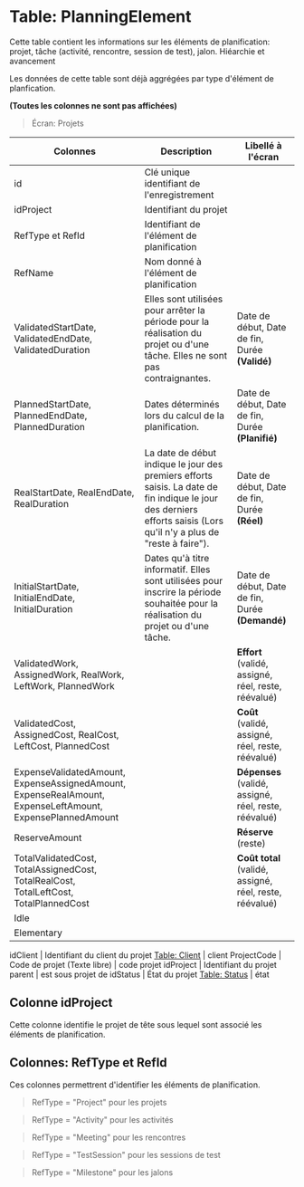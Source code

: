 # Table: PlanningElement

Cette table contient les informations sur les éléments de planification: projet, tâche (activité, rencontre, session de test), jalon. Hiéarchie et avancement

Les données de cette table sont déjà aggrégées par type d'élément de planfication.



**(Toutes les colonnes ne sont pas affichées)**

> Écran: Projets

Colonnes|Description|Libellé à l'écran
--------|-----------|-----------------
id | Clé unique identifiant de l'enregistrement
idProject | Identifiant du projet
RefType et RefId | Identifiant de l'élément de planification 
RefName | Nom donné à l'élément de planification
ValidatedStartDate, ValidatedEndDate, ValidatedDuration | Elles sont utilisées pour arrêter la période pour la réalisation du projet ou d'une tâche. Elles ne sont pas contraignantes.  | Date de début, Date de fin, Durée **(Validé)**
PlannedStartDate, PlannedEndDate, PlannedDuration | Dates déterminés lors du calcul de la planification. | Date de début, Date de fin, Durée **(Planifié)**
RealStartDate, RealEndDate, RealDuration | La date de début indique le jour des premiers efforts saisis. La date de fin indique le jour des derniers efforts saisis (Lors qu'il n'y a plus de "reste à faire"). | Date de début, Date de fin, Durée **(Réel)**
InitialStartDate, InitialEndDate, InitialDuration | Dates qu'à titre informatif. Elles sont utilisées pour inscrire la période souhaitée pour la réalisation du projet ou d'une tâche. | Date de début, Date de fin, Durée **(Demandé)**
ValidatedWork, AssignedWork, RealWork, LeftWork, PlannedWork || **Effort** (validé, assigné, réel, reste, réévalué)
ValidatedCost, AssignedCost, RealCost, LeftCost, PlannedCost || **Coût** (validé, assigné, réel, reste, réévalué)
ExpenseValidatedAmount, ExpenseAssignedAmount, ExpenseRealAmount, ExpenseLeftAmount, ExpensePlannedAmount || **Dépenses** (validé, assigné, réel, reste, réévalué)
ReserveAmount | | **Réserve** (reste)
TotalValidatedCost, TotalAssignedCost, TotalRealCost, TotalLeftCost, TotalPlannedCost || **Coût total** (validé, assigné, réel, reste, réévalué)
Idle |
Elementary | 


idClient | Identifiant du client du projet [Table: Client](table_client.md) | client
ProjectCode | Code de projet (Texte libre) | code projet
idProject | Identifiant du projet parent | est sous projet de
idStatus | État du projet [Table: Status](table_status.md) | état

## Colonne idProject

Cette colonne identifie le projet de tête sous lequel sont associé les éléments de planification.

## Colonnes: RefType et RefId

Ces colonnes permettrent d'identifier les éléments de planification. 

> RefType = "Project" pour les projets

> RefType = "Activity" pour les activités

> RefType = "Meeting" pour les rencontres

> RefType = "TestSession" pour les sessions de test

> RefType = "Milestone" pour les jalons
